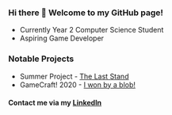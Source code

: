 ### Hi there 👋 Welcome to my GitHub page!

* Currently Year 2 Computer Science Student
* Aspiring Game Developer

### Notable Projects

* Summer Project - [The Last Stand](https://play.unity.com/mg/other/the-last-stand-1)
* GameCraft! 2020 - [I won by a blob!](https://llhy.itch.io/iwonbyablob)

#### Contact me via my [LinkedIn](https://www.linkedin.com/in/robin-ho-362485189/)

<!--
**Robinho98/Robinho98** is a ✨ _special_ ✨ repository because its `README.md` (this file) appears on your GitHub profile.

Here are some ideas to get you started:

- 🔭 I’m currently working on ...
- 🌱 I’m currently learning ...
- 👯 I’m looking to collaborate on ...
- 🤔 I’m looking for help with ...
- 💬 Ask me about ...
- 📫 How to reach me: ...
- 😄 Pronouns: ...
- ⚡ Fun fact: ...
-->
